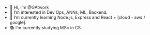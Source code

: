 - 👋 Hi, I’m @GAtwork
- 👀 I’m interested in Dev Ops, ANNs, ML, Backend.
- 🌱 I’m currently learning Node.js, Express and React + [cloud - aws / google].
- 📚 I’m currently studying MSc in CS.

<!---
GAtwork/GAtwork is a ✨ special ✨ repository because its `README.md` (this file) appears on your GitHub profile.
You can click the Preview link to take a look at your changes.
--->

